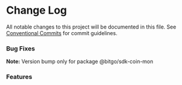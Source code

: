# Change Log

All notable changes to this project will be documented in this file.
See [Conventional Commits](https://conventionalcommits.org) for commit guidelines.

### Bug Fixes

**Note:** Version bump only for package @bitgo/sdk-coin-mon

### Features
